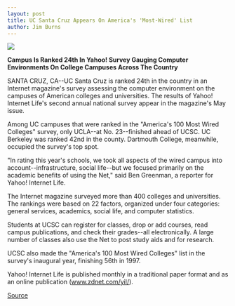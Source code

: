 ```yaml
---
layout: post
title: UC Santa Cruz Appears On America's 'Most-Wired' List
author: Jim Burns
---
```


![][2]

**Campus Is Ranked 24th In Yahoo! Survey Gauging Computer Environments On College Campuses Across The Country**

SANTA CRUZ, CA--UC Santa Cruz is ranked 24th in the country in an Internet magazine's survey assessing the computer environment on the campuses of American colleges and universities. The results of Yahoo! Internet Life's second annual national survey appear in the magazine's May issue.

Among UC campuses that were ranked in the "America's 100 Most Wired Colleges" survey, only UCLA--at No. 23--finished ahead of UCSC. UC Berkeley was ranked 42nd in the county. Dartmouth College, meanwhile, occupied the survey's top spot.

"In rating this year's schools, we took all aspects of the wired campus into account--infrastructure, social life--but we focused primarily on the academic benefits of using the Net," said Ben Greenman, a reporter for Yahoo! Internet Life.

The Internet magazine surveyed more than 400 colleges and universities. The rankings were based on 22 factors, organized under four categories: general services, academics, social life, and computer statistics.

Students at UCSC can register for classes, drop or add courses, read campus publications, and check their grades--all electronically. A large number of classes also use the Net to post study aids and for research.

UCSC also made the "America's 100 Most Wired Colleges" list in the survey's inaugural year, finishing 56th in 1997.

Yahoo! Internet Life is published monthly in a traditional paper format and as an online publication (www.zdnet.com/yil/).

[2]: http://www1.ucsc.edu/oncampus/currents/97-98/art/yahoo.logo.98-05-04.gif

[Source](http://www1.ucsc.edu/news_events/press_releases/archive/97-98/05-98/050198-UCSC_appears_on_Ame.html "Permalink to 050198-UCSC_appears_on_Ame")
